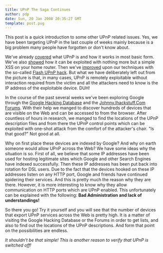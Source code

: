 ```yaml
---
title: UPnP The Saga Continues
author: pdp
date: Sun, 20 Jan 2008 20:35:27 GMT
template: post.pug
---
```


This post is a quick introduction to some other UPnP related issues. Yes, we have been targeting UPnP in the last couple of weeks mainly because is a big problem many people have forgotten or don't know about.

We've already [covered](/blog/hacking-with-upnp-universal-plug-and-play) what UPnP is and how it works in most basic form. We've also [showed](/blog/bt-home-flub-pwnin-the-bt-home-hub-5) how it can be exploited with nothing more but a simple XSS on your home router. Then we've [improved](/blog/hacking-the-interwebs) upon our techniques with the so-called [Flash UPnP hack](/blog/flash-upnp-attack-faq). But what we have deliberately left out from the picture is that, in many cases, UPnP is remotely exploitable without interaction required from the victim and all the attackers need to know is the IP address of the exploitable device. DUH!

In the course of the past several weeks we've been exploring Google through the [Google Hacking Database](http://johnny.ihackstuff.com/ghdb.php) and the [Johnny.Ihackstuff.Com Forums](http://johnny.ihackstuff.com/forums/). With their help we manged to discover hundreds of devices that are visible on the Web and can be accessed to from the browser. After countless of hours in research, we manged to find the locations of the UPnP description files and from there the UPnP control points which can be exploited with one-shot attack from the comfort of the attacker's chair. "Is that good?" Not good at all.

Why on first place these devices are indexed by Google? And why on earth someone would allow UPnP across the Web? We have some ideas why the situation is so. First of all, we believe that some IP addresses have been used for hosting legitimate sites which Google and other Search Engines have indexed successfully. Then these IP addresses has been put back into rotation for DSL users. Due to the fact that the devices hooked on these IP addresses listen on any HTTP port, Google and friends have continued spidering their services. And this is pretty much the reason why they are there. However, it is more interesting to know why they allow communication on HTTP ports which are UPnP enabled. This unfortunately can be explained with the following: **Bad Administration and lack of understandings!**

So there you go! Try it yourself and you will see that the number of devices that export UPnP services across the Web is pretty high. It is a matter of visiting the Google Hacking Database or the Forums in order to get lists, and also to find out the locations of the UPnP descriptions. And form that point on the possibilities are endless.

_It shouldn't be that simple! This is another reason to verify that UPnP is switched off!_
